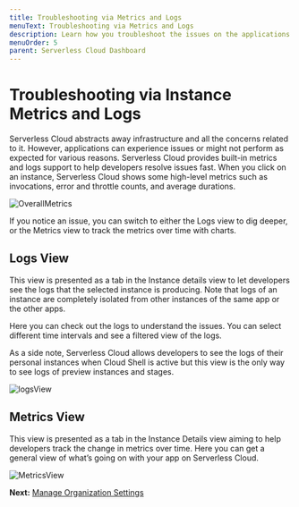 ```yaml
---
title: Troubleshooting via Metrics and Logs 
menuText: Troubleshooting via Metrics and Logs
description: Learn how you troubleshoot the issues on the applications for Serverless Cloud. 
menuOrder: 5
parent: Serverless Cloud Dashboard
---
```


# Troubleshooting via Instance Metrics and Logs


Serverless Cloud abstracts away infrastructure and all the concerns related to it. However, applications can experience issues or might not perform as expected for various reasons. Serverless Cloud provides built-in metrics and logs support to help developers resolve issues fast. When you click on an instance, Serverless Cloud shows some high-level metrics such as invocations, error and throttle counts, and average durations.

![OverallMetrics](https://user-images.githubusercontent.com/85096820/141484272-70c78360-96a9-4619-a41b-23bc93bf7bfd.png)

If you notice an issue, you can switch to either the Logs view to dig deeper, or the Metrics view to track the metrics over time with charts.

## Logs View

This view is presented as a tab in the Instance details view to let developers see the logs that the selected instance is producing. Note that logs of an instance are completely isolated from other instances of the same app or the other apps.

Here you can check out the logs to understand the issues. You can select different time intervals and see a filtered view of the logs.

As a side note, Serverless Cloud allows developers to see the logs of their personal instances when Cloud Shell is active but this view is the only way to see logs of preview instances and stages.

![logsView](https://user-images.githubusercontent.com/85096820/141484383-03ce4b54-57c2-41bf-a81c-adb2e53783bc.png)

## Metrics View

This view is presented as a tab in the Instance Details view aiming to help developers track the change in metrics over time. Here you can get a general view of what’s going on with your app on Serverless Cloud.

![MetricsView](https://user-images.githubusercontent.com/85096820/141484459-02ab5192-69d5-4dc7-b0ac-8eb2fdd4cf34.png)

**Next:** [Manage Organization Settings](/cloud/docs/dashboard/managing-org-settings)
